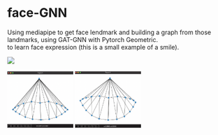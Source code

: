 # face-GNN

Using mediapipe to get face lendmark and building a graph from those landmarks, using GAT-GNN with Pytorch Geometric.  
to learn face expression (this is a small example of a smile).

![](./gif1.gif)  

<p float="left">
<img src="./img1.png" width=30% height=30%>
<img src="./img2.png" width=30% height=30%>
</p>
